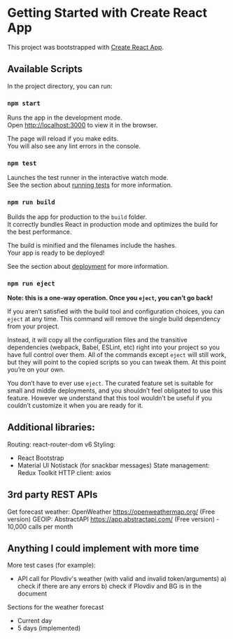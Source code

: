 # Getting Started with Create React App

This project was bootstrapped with [Create React App](https://github.com/facebook/create-react-app).

## Available Scripts

In the project directory, you can run:

### `npm start`

Runs the app in the development mode.\
Open [http://localhost:3000](http://localhost:3000) to view it in the browser.

The page will reload if you make edits.\
You will also see any lint errors in the console.

### `npm test`

Launches the test runner in the interactive watch mode.\
See the section about [running tests](https://facebook.github.io/create-react-app/docs/running-tests) for more information.

### `npm run build`

Builds the app for production to the `build` folder.\
It correctly bundles React in production mode and optimizes the build for the best performance.

The build is minified and the filenames include the hashes.\
Your app is ready to be deployed!

See the section about [deployment](https://facebook.github.io/create-react-app/docs/deployment) for more information.

### `npm run eject`

**Note: this is a one-way operation. Once you `eject`, you can’t go back!**

If you aren’t satisfied with the build tool and configuration choices, you can `eject` at any time. This command will remove the single build dependency from your project.

Instead, it will copy all the configuration files and the transitive dependencies (webpack, Babel, ESLint, etc) right into your project so you have full control over them. All of the commands except `eject` will still work, but they will point to the copied scripts so you can tweak them. At this point you’re on your own.

You don’t have to ever use `eject`. The curated feature set is suitable for small and middle deployments, and you shouldn’t feel obligated to use this feature. However we understand that this tool wouldn’t be useful if you couldn’t customize it when you are ready for it.

## Additional libraries:
Routing: react-router-dom v6
Styling: 
  - React Bootstrap
  - Material UI
  Notistack (for snackbar messages)
State management: Redux Toolkit
HTTP client: axios

## 3rd party REST APIs
Get forecast weather: OpenWeather https://openweathermap.org/ (Free version)
GEOIP: AbstractAPI https://app.abstractapi.com/ (Free version) - 10,000 calls per month

## Anything I could implement with more time
More test cases (for example):
- API call for Plovdiv's weather (with valid and invalid token/arguments) 
  a) check if there are any errors
  b) check if Plovdiv and BG is in the document

Sections for the weather forecast
 - Current day
 - 5 days (implemented)
